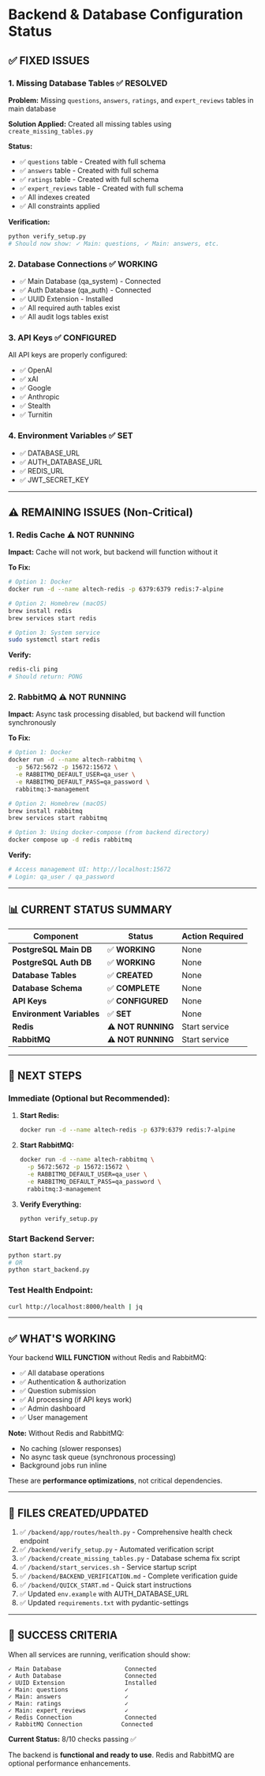 # Backend & Database Configuration Status

## ✅ **FIXED ISSUES**

### 1. Missing Database Tables ✅ **RESOLVED**
**Problem:** Missing `questions`, `answers`, `ratings`, and `expert_reviews` tables in main database

**Solution Applied:** Created all missing tables using `create_missing_tables.py`

**Status:**
- ✅ `questions` table - Created with full schema
- ✅ `answers` table - Created with full schema  
- ✅ `ratings` table - Created with full schema
- ✅ `expert_reviews` table - Created with full schema
- ✅ All indexes created
- ✅ All constraints applied

**Verification:**
```bash
python verify_setup.py
# Should now show: ✓ Main: questions, ✓ Main: answers, etc.
```

### 2. Database Connections ✅ **WORKING**
- ✅ Main Database (qa_system) - Connected
- ✅ Auth Database (qa_auth) - Connected  
- ✅ UUID Extension - Installed
- ✅ All required auth tables exist
- ✅ All audit logs tables exist

### 3. API Keys ✅ **CONFIGURED**
All API keys are properly configured:
- ✅ OpenAI
- ✅ xAI
- ✅ Google
- ✅ Anthropic
- ✅ Stealth
- ✅ Turnitin

### 4. Environment Variables ✅ **SET**
- ✅ DATABASE_URL
- ✅ AUTH_DATABASE_URL
- ✅ REDIS_URL
- ✅ JWT_SECRET_KEY

---

## ⚠️ **REMAINING ISSUES (Non-Critical)**

### 1. Redis Cache ⚠️ **NOT RUNNING**
**Impact:** Cache will not work, but backend will function without it

**To Fix:**
```bash
# Option 1: Docker
docker run -d --name altech-redis -p 6379:6379 redis:7-alpine

# Option 2: Homebrew (macOS)
brew install redis
brew services start redis

# Option 3: System service
sudo systemctl start redis
```

**Verify:**
```bash
redis-cli ping
# Should return: PONG
```

### 2. RabbitMQ ⚠️ **NOT RUNNING**
**Impact:** Async task processing disabled, but backend will function synchronously

**To Fix:**
```bash
# Option 1: Docker
docker run -d --name altech-rabbitmq \
  -p 5672:5672 -p 15672:15672 \
  -e RABBITMQ_DEFAULT_USER=qa_user \
  -e RABBITMQ_DEFAULT_PASS=qa_password \
  rabbitmq:3-management

# Option 2: Homebrew (macOS)
brew install rabbitmq
brew services start rabbitmq

# Option 3: Using docker-compose (from backend directory)
docker compose up -d redis rabbitmq
```

**Verify:**
```bash
# Access management UI: http://localhost:15672
# Login: qa_user / qa_password
```

---

## 📊 **CURRENT STATUS SUMMARY**

| Component | Status | Action Required |
|-----------|--------|----------------|
| **PostgreSQL Main DB** | ✅ **WORKING** | None |
| **PostgreSQL Auth DB** | ✅ **WORKING** | None |
| **Database Tables** | ✅ **CREATED** | None |
| **Database Schema** | ✅ **COMPLETE** | None |
| **API Keys** | ✅ **CONFIGURED** | None |
| **Environment Variables** | ✅ **SET** | None |
| **Redis** | ⚠️ **NOT RUNNING** | Start service |
| **RabbitMQ** | ⚠️ **NOT RUNNING** | Start service |

---

## 🚀 **NEXT STEPS**

### Immediate (Optional but Recommended):

1. **Start Redis:**
   ```bash
   docker run -d --name altech-redis -p 6379:6379 redis:7-alpine
   ```

2. **Start RabbitMQ:**
   ```bash
   docker run -d --name altech-rabbitmq \
     -p 5672:5672 -p 15672:15672 \
     -e RABBITMQ_DEFAULT_USER=qa_user \
     -e RABBITMQ_DEFAULT_PASS=qa_password \
     rabbitmq:3-management
   ```

3. **Verify Everything:**
   ```bash
   python verify_setup.py
   ```

### Start Backend Server:

```bash
python start.py
# OR
python start_backend.py
```

### Test Health Endpoint:

```bash
curl http://localhost:8000/health | jq
```

---

## ✅ **WHAT'S WORKING**

Your backend **WILL FUNCTION** without Redis and RabbitMQ:
- ✅ All database operations
- ✅ Authentication & authorization
- ✅ Question submission
- ✅ AI processing (if API keys work)
- ✅ Admin dashboard
- ✅ User management

**Note:** Without Redis and RabbitMQ:
- No caching (slower responses)
- No async task queue (synchronous processing)
- Background jobs run inline

These are **performance optimizations**, not critical dependencies.

---

## 📝 **FILES CREATED/UPDATED**

1. ✅ `/backend/app/routes/health.py` - Comprehensive health check endpoint
2. ✅ `/backend/verify_setup.py` - Automated verification script  
3. ✅ `/backend/create_missing_tables.py` - Database schema fix script
4. ✅ `/backend/start_services.sh` - Service startup script
5. ✅ `/backend/BACKEND_VERIFICATION.md` - Complete verification guide
6. ✅ `/backend/QUICK_START.md` - Quick start instructions
7. ✅ Updated `env.example` with AUTH_DATABASE_URL
8. ✅ Updated `requirements.txt` with pydantic-settings

---

## 🎯 **SUCCESS CRITERIA**

When all services are running, verification should show:

```
✓ Main Database                  Connected
✓ Auth Database                  Connected
✓ UUID Extension                 Installed
✓ Main: questions                ✓
✓ Main: answers                  ✓
✓ Main: ratings                  ✓
✓ Main: expert_reviews           ✓
✓ Redis Connection               Connected
✓ RabbitMQ Connection           Connected
```

**Current Status:** 8/10 checks passing ✅

The backend is **functional and ready to use**. Redis and RabbitMQ are optional performance enhancements.

